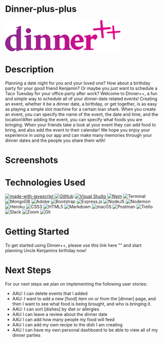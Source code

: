 #                                   Dinner-plus-plus

![start screen](/public/assets/logos/dinnerplusplus-dark-nobg.svg)



#                                   Description
Planning a date night for you and your loved one? How about a birthday party for your good friend Kenjamin? Or maybe you just want to schedule a Taco Tuesday for your office party after work?
Welcome to Dinner++, a fun and simple way to schedule all of your dinner-date related events!
Creating an event, whether it be a dinner date, a birthday, or get together, is as easy as playing a simple slot machine for a certain loan shark. When you create an event, you can specify the name of the event, the date and time, and the location!After adding the event, you can specify what foods you are bringing. When your friends take a look at your event they can add food to bring, and also
add the event to their calendar! We hope you enjoy your experience in using our app and can make
many memories through your dinner dates and the people you share them with!
    

#                                       Screenshots 




#                                     Technologies Used
[![made-with-javascript](https://img.shields.io/badge/Made%20with-JavaScript-1f425f.svg)](https://www.javascript.com)
[![GitHub](https://badgen.net/badge/icon/github?icon=github&label)](https://github.com)
[![Visual Studio](https://badgen.net/badge/icon/visualstudio?icon=visualstudio&label)](https://visualstudio.microsoft.com)
[![Npm](https://badgen.net/badge/icon/npm?icon=npm&label)](https://https://npmjs.com/)
![Terminal](https://badgen.net/badge/icon/terminal?icon=terminal&label)
![MongoDB](https://img.shields.io/badge/MongoDB-%234ea94b.svg?style=for-the-badge&logo=mongodb&logoColor=white)
![Adobe](https://img.shields.io/badge/adobe-%23FF0000.svg?style=for-the-badge&logo=adobe&logoColor=white)
![Bootstrap](https://img.shields.io/badge/bootstrap-%23563D7C.svg?style=for-the-badge&logo=bootstrap&logoColor=white)
![Express.js](https://img.shields.io/badge/express.js-%23404d59.svg?style=for-the-badge&logo=express&logoColor=%2361DAFB)
![NodeJS](https://img.shields.io/badge/node.js-6DA55F?style=for-the-badge&logo=node.js&logoColor=white)
![Nodemon](https://img.shields.io/badge/NODEMON-%23323330.svg?style=for-the-badge&logo=nodemon&logoColor=%BBDEAD)
![Heroku](https://img.shields.io/badge/heroku-%23430098.svg?style=for-the-badge&logo=heroku&logoColor=white)
![CSS3](https://img.shields.io/badge/css3-%231572B6.svg?style=for-the-badge&logo=css3&logoColor=white)
![HTML5](https://img.shields.io/badge/html5-%23E34F26.svg?style=for-the-badge&logo=html5&logoColor=white)
![Markdown](https://img.shields.io/badge/markdown-%23000000.svg?style=for-the-badge&logo=markdown&logoColor=white)
![macOS](https://img.shields.io/badge/mac%20os-000000?style=for-the-badge&logo=macos&logoColor=F0F0F0)
![Postman](https://img.shields.io/badge/Postman-FF6C37?style=for-the-badge&logo=postman&logoColor=white)
![Trello](https://img.shields.io/badge/Trello-%23026AA7.svg?style=for-the-badge&logo=Trello&logoColor=white)
![Slack](https://img.shields.io/badge/Slack-4A154B?style=for-the-badge&logo=slack&logoColor=white)
![Zoom](https://img.shields.io/badge/Zoom-2D8CFF?style=for-the-badge&logo=zoom&logoColor=white)
![Git](https://img.shields.io/badge/git-%23F05033.svg?style=for-the-badge&logo=git&logoColor=white)




#                                       Getting Started
To get started using Dinner++, please use this link here "" and start planning Uncle Kenjamins birthday now!


#                                           Next Steps
For our next steps we plan on implementing the following user stories:
- AAU: I can delete events that I added
- AAU: I want to add a new [food] item on or from the [dinner] page, 
and then I want to see what food is being brought, and who is bringing it.
- AAU: I can sort [dishes] by diet or allergies
- AAU I can leave a review about the dinner date
- AAU I can add how many people my food will feed
- AAU I can add my own recipe to the dish I am creating
- AAU I can have my own personal dashboard to be able to view
all of my dinner parties
    
    
    
  